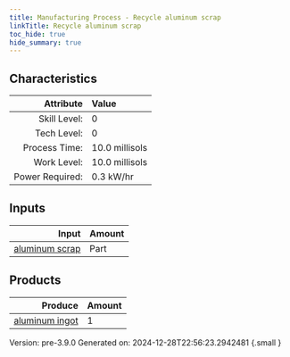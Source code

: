 ```yaml
---
title: Manufacturing Process - Recycle aluminum scrap
linkTitle: Recycle aluminum scrap
toc_hide: true
hide_summary: true
---
```



## Characteristics

| Attribute      | Value |
|--------:|:------|
|Skill Level:|0|
|Tech Level:|0|
|Process Time:|10.0 millisols|
|Work Level:|10.0 millisols|
|Power Required:|0.3 kW/hr|

## Inputs

| Input      | Amount |
|--------:|:------|
|[aluminum scrap](/docs/definitions/part/aluminum-scrap)|Part|1|

## Products


| Produce      | Amount |
|--------:|:------|
|[aluminum ingot](/docs/definitions/part/aluminum-ingot)|1|


Version: pre-3.9.0 Generated on: 2024-12-28T22:56:23.2942481
{.small }

